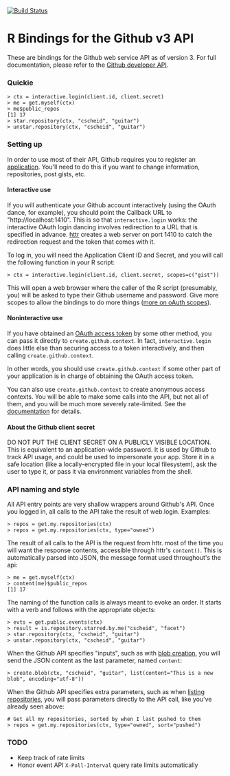 [![Build Status](https://travis-ci.org/cscheid/rgithub.png)](https://travis-ci.org/cscheid/rgithub)

# R Bindings for the Github v3 API

These are bindings for the Github web service API as of version 3. For
full documentation, please refer to the [Github developer
API](http://developer.github.com/v3).

### Quickie

	> ctx = interactive.login(client.id, client.secret)
    > me = get.myself(ctx)
    > me$public_repos
    [1] 17
    > star.repository(ctx, "cscheid", "guitar")
    > unstar.repository(ctx, "cscheid", "guitar")

### Setting up

In order to use most of their API, Github requires you to register an
[application](https://github.com/settings/applications/). You'll need
to do this if you want to change information, repositories, post
gists, etc. 

#### Interactive use

If you will authenticate your Github account interactively (using the
OAuth dance, for example), you should point the Callback URL to
"http://localhost:1410". This is so that `interactive.login` works:
the interactive OAuth login dancing involves redirection to a URL that
is specified in advance. [httr](https://github.com/hadley/httr)
creates a web server on port 1410 to catch the redirection request and
the token that comes with it.

To log in, you will need the Application Client ID and Secret, and you
will call the following function in your R script:

    > ctx = interactive.login(client.id, client.secret, scopes=c("gist"))

This will open a web browser where the caller of the R script
(presumably, you) will be asked to type their Github username and
password. Give more scopes to allow the bindings to do more things ([more
on oAuth scopes](http://developer.github.com/v3/oauth/#scopes)).

#### Noninteractive use

If you have obtained an
[OAuth access token](http://developer.github.com/v3/oauth/) by some
other method, you can pass it directly to `create.github.context`. In
fact, `interactive.login` does little else than securing access to a
token interactively, and then calling `create.github.context`.

In other words, you should use `create.github.context` if some other
part of your application is in charge of obtaining the OAuth access
token.

You can also use `create.github.context` to create anonymous access
contexts. You will be able to make some calls into the API, but not
all of them, and you will be much more severely rate-limited. See the
[documentation](http://developer.github.com/v3/#rate-limiting) for details.

#### About the Github client secret

DO NOT PUT THE CLIENT SECRET ON A PUBLICLY VISIBLE LOCATION. This is
equivalent to an application-wide password. It is used by Github to
track API usage, and could be used to impersonate your app. Store it
in a safe location (like a locally-encrypted file in your local
filesystem), ask the user to type it, or pass it via environment
variables from the shell.

### API naming and style

All API entry points are very shallow wrappers around Github's
API. Once you logged in, all calls to the API take the result of
web.login. Examples:

    > repos = get.my.repositories(ctx)
    > repos = get.my.repositories(ctx, type="owned")

The result of all calls to the API is the request from httr. most of
the time you will want the response contents, accessible through httr's
`content()`. This is automatically parsed into JSON, the message
format used throughout's the api:

    > me = get.myself(ctx)
    > content(me)$public_repos
    [1] 17

The naming of the function calls is always meant to evoke an
order. It starts with a verb and follows with the appropriate
objects:

    > evts = get.public.events(ctx)
    > result = is.repository.starred.by.me("cscheid", "facet")
    > star.repository(ctx, "cscheid", "guitar")
    > unstar.repository(ctx, "cscheid", "guitar")

When the Github API specifies "inputs", such as with [blob
creation](http://developer.github.com/v3/git/blobs/#create-a-blob),
you will send the JSON content as the last parameter, named `content`:

    > create.blob(ctx, "cscheid", "guitar", list(content="This is a new blob", encoding="utf-8"))

When the Github API specifies extra parameters, such as when [listing repositories](http://developer.github.com/v3/repos/#list-your-repositories), you will pass parameters directly to the API call, like you've already seen above:

    # Get all my repositories, sorted by when I last pushed to them
    > repos = get.my.repositories(ctx, type="owned", sort="pushed")

### TODO

* Keep track of rate limits
* Honor event API `X-Poll-Interval` query rate limits automatically


